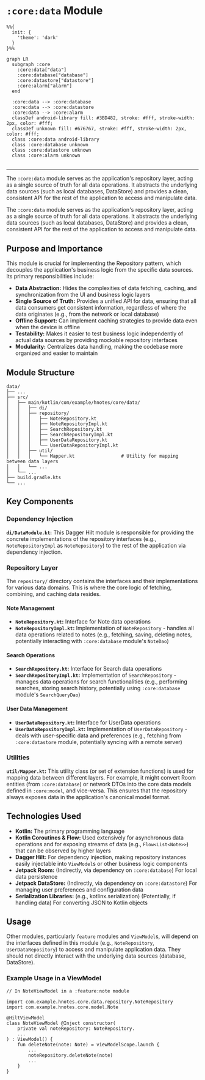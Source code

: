 # `:core:data` Module

```mermaid
%%{
  init: {
    'theme': 'dark'
  }
}%%

graph LR
  subgraph :core
    :core:data["data"]
    :core:database["database"]
    :core:datastore["datastore"]
    :core:alarm["alarm"]
  end

  :core:data --> :core:database
  :core:data --> :core:datastore
  :core:data --> :core:alarm
  classDef android-library fill: #3BD482, stroke: #fff, stroke-width: 2px, color: #fff;
  classDef unknown fill: #676767, stroke: #fff, stroke-width: 2px, color: #fff;
  class :core:data android-library
  class :core:database unknown
  class :core:datastore unknown
  class :core:alarm unknown

```

##  
___

The `:core:data` module serves as the application's repository layer, acting as a single source of
truth for all data operations. It abstracts the underlying data sources (such as local databases,
DataStore) and provides a clean, consistent API for the rest of the application to access and
manipulate data.

The `:core:data` module serves as the application's repository layer, acting as a single source of
truth for all data operations. It abstracts the underlying data sources (such as local databases,
DataStore) and provides a clean, consistent API for the rest of the application to access and
manipulate data.

## Purpose and Importance

This module is crucial for implementing the Repository pattern, which decouples the application's
business logic from the specific data sources. Its primary responsibilities include:

- **Data Abstraction:** Hides the complexities of data fetching, caching, and synchronization from
  the UI and business logic layers
- **Single Source of Truth:** Provides a unified API for data, ensuring that all data consumers get
  consistent information, regardless of where the data originates (e.g., from the network or local
  database)
- **Offline Support:** Can implement caching strategies to provide data even when the device is
  offline
- **Testability:** Makes it easier to test business logic independently of actual data sources by
  providing mockable repository interfaces
- **Modularity:** Centralizes data handling, making the codebase more organized and easier to
  maintain

## Module Structure

```
data/
├── ...
├── src/
│   ├── main/kotlin/com/example/hnotes/core/data/
│   │   ├── di/
│   │   ├── repository/
│   │   │   ├── NoteRepository.kt         
│   │   │   ├── NoteRepositoryImpl.kt    
│   │   │   ├── SearchRepository.kt       
│   │   │   ├── SearchRepositoryImpl.kt   
│   │   │   ├── UserDataRepository.kt    
│   │   │   └── UserDataRepositoryImpl.kt 
│   │   ├── util/
│   │   │   └── Mapper.kt                 # Utility for mapping between data layers
│   │   └── ...
│   └── ...
├── build.gradle.kts
└── ...
```

## Key Components

### Dependency Injection

**`di/DataModule.kt`:** This Dagger Hilt module is responsible for providing the concrete
implementations of the repository interfaces (e.g., `NoteRepositoryImpl` as `NoteRepository`) to the
rest of the application via dependency injection.

### Repository Layer

The `repository/` directory contains the interfaces and their implementations for various data
domains. This is where the core logic of fetching, combining, and caching data resides.

#### Note Management

- **`NoteRepository.kt`:** Interface for Note data operations
- **`NoteRepositoryImpl.kt`:** Implementation of `NoteRepository` - handles all data operations
  related to notes (e.g., fetching, saving, deleting notes, potentially interacting with
  `:core:database` module's `NoteDao`)

#### Search Operations

- **`SearchRepository.kt`:** Interface for Search data operations
- **`SearchRepositoryImpl.kt`:** Implementation of `SearchRepository` - manages data operations for
  search functionalities (e.g., performing searches, storing search history, potentially using
  `:core:database` module's `SearchQueryDao`)

#### User Data Management

- **`UserDataRepository.kt`:** Interface for UserData operations
- **`UserDataRepositoryImpl.kt`:** Implementation of `UserDataRepository` - deals with user-specific
  data and preferences (e.g., fetching from `:core:datastore` module, potentially syncing with a
  remote server)

### Utilities

**`util/Mapper.kt`:** This utility class (or set of extension functions) is used for mapping data
between different layers. For example, it might convert Room entities (from `:core:database`) or
network DTOs into the core data models defined in `:core:model`, and vice-versa. This ensures that
the repository always exposes data in the application's canonical model format.

## Technologies Used

- **Kotlin:** The primary programming language
- **Kotlin Coroutines & Flow:** Used extensively for asynchronous data operations and for exposing
  streams of data (e.g., `Flow<List<Note>>`) that can be observed by higher layers
- **Dagger Hilt:** For dependency injection, making repository instances easily injectable into
  `ViewModel`s or other business logic components
- **Jetpack Room:** (Indirectly, via dependency on `:core:database`) For local data persistence
- **Jetpack DataStore:** (Indirectly, via dependency on `:core:datastore`) For managing user
  preferences and configuration data
- **Serialization Libraries:** (e.g., kotlinx.serialization) (Potentially, if handling data) For
  converting JSON to Kotlin objects

## Usage

Other modules, particularly `feature` modules and `ViewModel`s, will depend on the interfaces
defined in this module (e.g., `NoteRepository`, `UserDataRepository`) to access and manipulate
application data.
They should not directly interact with the underlying data sources (database, DataStore).

### Example Usage in a ViewModel

```
// In NoteViewModel in a :feature:note module

import com.example.hnotes.core.data.repository.NoteRepository
import com.example.hnotes.core.model.Note

@HiltViewModel
class NoteViewModel @Inject constructor(
    private val noteRepository: NoteRepository.
    ...
) : ViewModel() {
    fun deleteNote(note: Note) = viewModelScope.launch {
        ...
        noteRepository.deleteNote(note)
        ...
    }
}
```